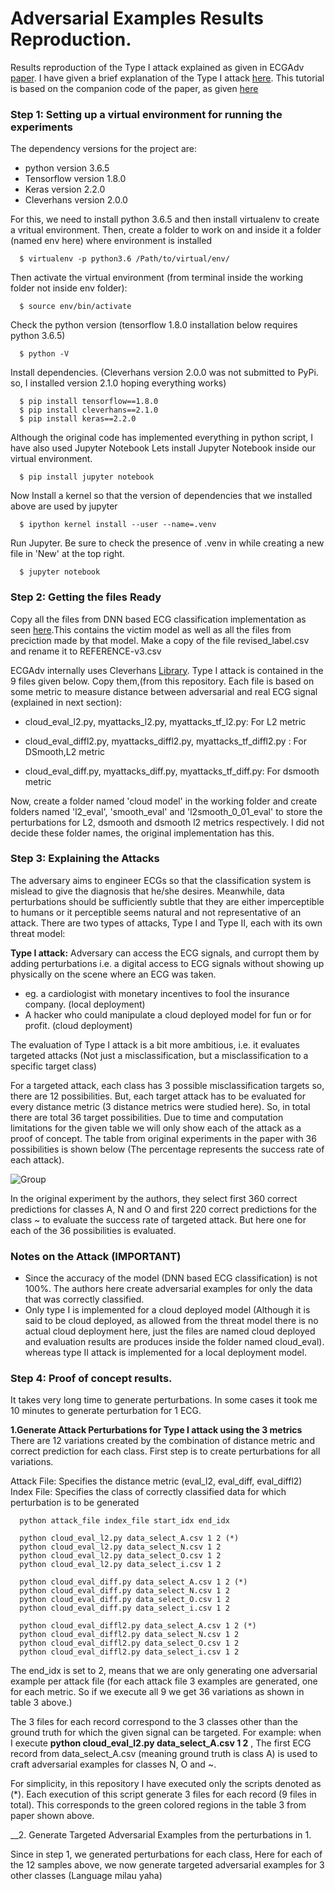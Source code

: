 # Adversarial Examples Results Reproduction.
Results reproduction of the Type I attack explained as given in ECGAdv [paper](https://arxiv.org/abs/1901.03808). I have given a brief explanation of the Type I attack [here](https://github.com/Bibek-Poudel/Adversarial_Examples_Results_Reproduction/blob/master/Type_I_Attack_Explanation.pdf). 
This tutorial is based on the companion code of the paper, as given [here](https://github.com/codespace123/ECGadv)

### Step 1: Setting up a virtual environment for running the experiments
The dependency versions for the project are:  
  - python version 3.6.5
  - Tensorflow version 1.8.0
  - Keras version 2.2.0
  - Cleverhans version 2.0.0
  
For this, we need to install python 3.6.5 and then install virtualenv to create a vritual environment.
Then, create a folder to work on and inside it a folder (named env here) where environment is installed

      $ virtualenv -p python3.6 /Path/to/virtual/env/

Then activate the virtual environment (from terminal inside the working folder not inside env folder):

      $ source env/bin/activate

Check the python version (tensorflow 1.8.0 installation below requires python 3.6.5)

      $ python -V

Install dependencies. (Cleverhans version 2.0.0 was not submitted to PyPi. so, I installed version 2.1.0 hoping everything works)

      $ pip install tensorflow==1.8.0
      $ pip install cleverhans==2.1.0
      $ pip install keras==2.2.0

Although the original code has implemented everything in python script, I have also used Jupyter Notebook 
Lets install Jupyter Notebook inside our virtual environment.
 
      $ pip install jupyter notebook

Now Install a kernel so that the version of dependencies that we installed above are used by jupyter

      $ ipython kernel install --user --name=.venv

Run Jupyter. Be sure to check the presence of .venv in while creating a new file in 'New' at the top right.

      $ jupyter notebook 

###  Step 2: Getting the files Ready
Copy all the files from DNN based ECG classification implementation as seen [here](https://github.com/Bibek-Poudel/DNN_ECG_Implementation).This contains the victim model as well as all the files from preciction made by that model. Make a copy of the file revised_label.csv and rename it to REFERENCE-v3.csv 

ECGAdv internally uses Cleverhans [Library](https://github.com/tensorflow/cleverhans). Type I attack is contained in the 9 files given below. Copy them,(from this repository. Each file is based on some metric to measure distance between adversarial and real ECG signal (explained in next section):

  - cloud_eval_l2.py, myattacks_l2.py, myattacks_tf_l2.py: For L2 metric
  
  - cloud_eval_diffl2.py, myattacks_diffl2.py, myattacks_tf_diffl2.py : For DSmooth,L2 metric
  
  - cloud_eval_diff.py, myattacks_diff.py, myattacks_tf_diff.py: For dsmooth metric

Now, create a folder named 'cloud model' in the working folder and create folders named 'l2_eval', 'smooth_eval' and 'l2smooth_0_01_eval' to store the perturbations for L2, dsmooth and dsmooth l2 metrics respectively. I did not decide these folder names, the original implementation has this.

### Step 3: Explaining the Attacks

The adversary aims to engineer ECGs so that the classification system is mislead to give the diagnosis that he/she desires. Meanwhile, data perturbations should be sufficiently subtle that they are either imperceptible to humans or it perceptible seems natural and not representative of an attack. There are two types of attacks, Type I and Type II, each with its own threat model: 

__Type I attack:__ Adversary can access the ECG signals, and curropt them by adding perturbations i.e. a digital access to ECG signals without showing up physically on the scene where an ECG was taken.

- eg. a cardiologist with monetary incentives to fool the insurance company. (local deployment)
- A hacker who could manipulate a cloud deployed model for fun or for profit. (cloud deployment)

The evaluation of Type I attack is a bit more ambitious, i.e. it evaluates targeted attacks (Not just a misclassification, but a misclassification to a specific target class)

For a targeted attack, each class has 3 possible misclassification targets so, there are 12 possibilities. But, each target attack has to be evaluated for every distance metric (3 distance metrics were studied here). So, in total there are total 36 target possibilities. Due to time and computation limitations for the given table we will only show each of the attack as a proof of concept. The table from original experiments in the paper with 36 possibilities is shown below (The percentage represents the success rate of each attack). 

![Group](https://user-images.githubusercontent.com/15305740/83802116-cf6f9b00-a66f-11ea-99e5-9599077ea27e.png)

In the original experiment by the authors, they select first 360 correct predictions for classes A, N and O and first 220 correct predictions  for the class ~ to evaluate the success rate of targeted attack. But here one for each of the 36 possibilities is evaluated.

### Notes on the Attack (IMPORTANT)
- Since the accuracy of the model (DNN based ECG classification) is not 100%. The authors here create adversarial examples for only the data that was correctly classified. 
- Only type I is implemented for a cloud deployed model (Although it is said to be cloud deployed, as allowed from the threat model there is no actual cloud deployment here, just the files are named cloud deployed and evaluation results are produces inside the folder named cloud_eval). whereas type II attack is implemented for a local deployment model. 

###  Step 4: Proof of concept results. 
It takes very long time to generate perturbations. In some cases it took me 10 minutes to generate perturbation for 1 ECG.

__1.Generate Attack Perturbations for Type I attack using the 3 metrics__
There are 12 variations created by the combination of distance metric and correct prediction for each class. First step is to create perturbations for all variations.

Attack File: Specifies the distance metric (eval_l2, eval_diff, eval_diffl2)
Index File: Specifies the class of correctly classified data for which perturbation is to be generated

      python attack_file index_file start_idx end_idx
      
      python cloud_eval_l2.py data_select_A.csv 1 2 (*)
      python cloud_eval_l2.py data_select_N.csv 1 2
      python cloud_eval_l2.py data_select_O.csv 1 2
      python cloud_eval_l2.py data_select_i.csv 1 2
      
      python cloud_eval_diff.py data_select_A.csv 1 2 (*)
      python cloud_eval_diff.py data_select_N.csv 1 2
      python cloud_eval_diff.py data_select_O.csv 1 2
      python cloud_eval_diff.py data_select_i.csv 1 2
      
      python cloud_eval_diffl2.py data_select_A.csv 1 2 (*)
      python cloud_eval_diffl2.py data_select_N.csv 1 2
      python cloud_eval_diffl2.py data_select_O.csv 1 2
      python cloud_eval_diffl2.py data_select_i.csv 1 2

The end_idx is set to 2, means that we are only generating one adversarial example per attack file (for each attack file 3 examples are generated, one for each metric. So if we execute all 9 we get 36 variations as shown in table 3 above.) 

The 3 files for each record correspond to the 3 classes other than the ground truth for which the given signal can be targeted. For example: when I execute __python cloud_eval_l2.py data_select_A.csv 1 2__ , The first ECG record from data_select_A.csv (meaning ground truth is class A) is used to craft adversarial examples for classes N, O and ~.

For simplicity, in this repository I have executed only the scripts denoted as (*). Each execution of this script generate 3 files for each record (9 files in total). This corresponds to the green colored regions in the table 3 from paper shown above.

__2. Generate Targeted Adversarial Examples from the perturbations in 1.

Since in step 1, we generated perturbations for each class, Here for each of the 12 samples above, we now generate targeted adversarial examples for 3 other classes (Language milau yaha)




